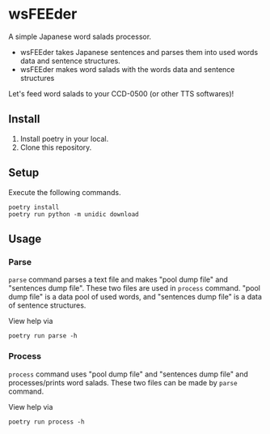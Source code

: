 # wsFEEder

A simple Japanese word salads processor.

- wsFEEder takes Japanese sentences and parses them into used words data and sentence structures.
- wsFEEder makes word salads with the words data and sentence structures

Let's feed word salads to your CCD-0500 (or other TTS softwares)!

## Install
1. Install poetry in your local.
2. Clone this repository.

## Setup

Execute the following commands.

```shell
poetry install
poetry run python -m unidic download
```

## Usage

### Parse

`parse` command parses a text file and makes "pool dump file" and "sentences dump file".
These two files are used in `process` command.
"pool dump file" is a data pool of used words, and "sentences dump file" is a data of sentence structures.

View help via

```shell
poetry run parse -h
```

### Process

`process` command uses "pool dump file" and "sentences dump file" and processes/prints word salads.
These two files can be made by `parse` command.

View help via

```shell
poetry run process -h
```
